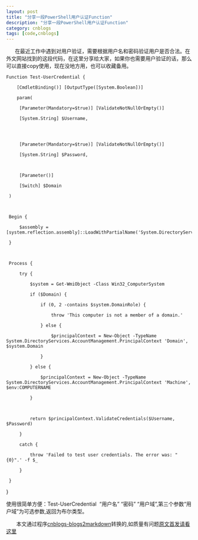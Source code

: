 ```yaml
---
layout: post
title: "分享一段PowerShell用户认证Function"
description: "分享一段PowerShell用户认证Function"
category: cnblogs
tags: [code,cnblogs]
---
```

&nbsp;&nbsp;&nbsp;&nbsp;&nbsp; 在最近工作中遇到对用户验证，需要根据用户名和密码验证用户是否合法。在外文网站找到的这段代码，在这里分享给大家，如果你也需要用户验证的话，那么可以直接copy使用，现在没地方用，也可以收藏备用。

	Function Test-UserCredential {

     	[CmdletBinding()] [OutputType([System.Boolean])]

     	param(

         [Parameter(Mandatory=$true)] [ValidateNotNullOrEmpty()]

         [System.String] $Username,




         [Parameter(Mandatory=$true)] [ValidateNotNullOrEmpty()]

         [System.String] $Password,

        

         [Parameter()]

         [Switch] $Domain

     )

    

     Begin {

         $assembly = [system.reflection.assembly]::LoadWithPartialName('System.DirectoryServices.AccountManagement')

     }

    

     Process {

         try {

             $system = Get-WmiObject -Class Win32_ComputerSystem

             if ($Domain) {

                 if (0, 2 -contains $system.DomainRole) {

                     throw 'This computer is not a member of a domain.'

                 } else {

                     $principalContext = New-Object -TypeName System.DirectoryServices.AccountManagement.PrincipalContext 'Domain', $system.Domain

                 }

             } else {

                 $principalContext = New-Object -TypeName System.DirectoryServices.AccountManagement.PrincipalContext 'Machine', $env:COMPUTERNAME

             }

            

             return $principalContext.ValidateCredentials($Username, $Password)

         }

         catch {

             throw 'Failed to test user credentials. The error was: "{0}".' -f $_

         }

     }

}

使用很简单方便：Test-UserCredential&nbsp; &#8220;用户名&#8221; &#8220;密码&#8221; &#8220;用户域&#8221;,第三个参数&#8220;用户域&#8221;为可选参数,返回为布尔类型。

&nbsp;&nbsp;&nbsp;&nbsp;&nbsp;&nbsp;&nbsp;本文通过程序[cnblogs-blogs2markdown](https://github.com/greengerong/cnblogs-blogs2markdown "cnblogs-blogs2markdown")转换的,如质量有问题[原文首发请看这里](http://www.cnblogs.com/whitewolf/archive/2012/06/09/2543584.html "原文首发")